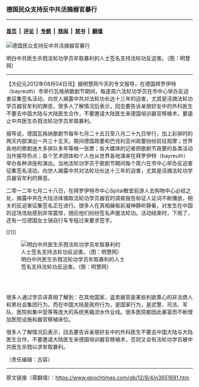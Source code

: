 ### 德国民众支持反中共活摘器官暴行

---

#### [首页](../../../..?n3651691) &nbsp;|&nbsp; [评论](../../../../../epoch-comment?n3651691) &nbsp;|&nbsp; [专题](../../../../../epoch-special?n3651691) &nbsp;|&nbsp; [禁闻](../../../../../epoch-news?n3651691) &nbsp;|&nbsp; [禁书](../../../../../books?n3651691) &nbsp;|&nbsp; [翻墙](https://github.com/gfw-breaker/nogfw/blob/master/README.md?n3651691)


<div><img alt="德国民众支持反中共活摘器官暴行" class="attachment-djy_600_400 size-djy_600_400 wp-post-image" src="https://i.epochtimes.com/assets/uploads/2012/08/1208041103571858.jpg"/>
<div class="caption">
 <p>
  明白中共医生杀戮法轮功学员牟取暴利的人士签名支持法轮功反迫害。（图：明慧网）
 </p>
</div></div><hr/><div class="post_content" id="artbody" itemprop="articleBody">
 <!-- article content begin -->
 <p>
  【大纪元2012年08月04日讯】据明慧网今天的专文报导，在德国拜罗伊特（bayreuth）市举行瓦格纳歌剧节期间，每逢周六法轮功学员在市中心举办反迫害征集签名活动，向世人揭露中共对法轮功长达十三年的迫害，尤其是活摘法轮功学员器官牟利的罪恶，很多人了解情况后表示，回去要告诉亲朋好友中的外科医生不要去中国大陆与大陆医生合作，不要邀请大陆医生来德国培训器官移植术，要遏止中共医生杀戮法轮功学员牟取暴利。
 </p>
 <p>
  报导说，德国瓦格纳歌剧节每年七月二十五日至八月二十九日举行，加上彩排时的两天内部演出一共三十五天。期间德国政要和巴伐利亚州政要纷纷前往观摩；世界各地的歌剧迷大多排队多年等候一张票；各大媒体的记者把歌剧节政要的各类活动当作报导热点；各个艺术团体和个人也从世界各地涌来在拜罗伊特（bayreuth）举办各种讲座和演出。当地法轮功学员于歌剧节期间每个周六在市中心举办反迫害征集签名活动，向世人揭露中共对法轮功长达十三年的迫害，尤其是活摘法轮功学员器官牟利的罪恶。
 </p>
 <p>
  二零一二年七月二十八日，在拜罗伊特市中心Spital教堂前游人去购物中心必经之处，揭露中共在大陆活体摘取法轮功学员器官的调查报告和证人证词不断播放，相关的反迫害征集签名正在进行。很多人在真相展板前凝神静听静看，对发生在中国的这场浩劫感到非常震惊，随后他们纷纷签名声援法轮功。活动结束时，下雨了，还有一位德国女士骑自行车专程过来要求签字。
 </p>
 <p>
  [[1]]
  <br/>
  <figure aria-describedby="caption-attachment-6615939" class="wp-caption aligncenter" id="attachment_6615939" style="width: 280px">
   <ok href=" https://i.epochtimes.com/assets/uploads/2012/08/1208041103571858.jpg" rel="noreferrer noopener" target="_blank">
    <img alt="明白中共医生杀戮法轮功学员牟取暴利的人士签名支持法轮功反迫害。（图：明慧网）" class="size-large wp-image-6615939" src="https://i.epochtimes.com/assets/uploads/2012/08/1208041103571858.jpg" title="明白中共医生杀戮法轮功学员牟取暴利的人士签名支持法轮功反迫害。（图：明慧网）"/>
   </ok>
   <br/><figcaption class="wp-caption-text" id="caption-attachment-6615939">
    明白中共医生杀戮法轮功学员牟取暴利的人士签名支持法轮功反迫害。（图：明慧网）
   </figcaption><br/>
  </figure><br/>
 </p>
 <p>
  很多人通过学员讲真相了解到：在其他国家，盗卖器官是某些利欲熏心的非法商人和黑社会集团行为，而在中国大陆是政府行为，是国家行为，是武警、司法、军队、医院和集中营等等庞大的系统黑箱流水作业线。很多医院都因此暴富而不断增加医院设施和器官移植床位。
 </p>
 <p>
  很多人了解情况后表示，回去要告诉亲朋好友中的外科医生不要去中国大陆与大陆医生合作，不要邀请大陆医生来德国培训器官移植术，否则又会有法轮功学员被中共医生杀戮以求牟取暴利。
 </p>
 <p>
  （责任编辑：古容）
 </p>
 <!-- article content end -->
 <div id="below_article_ad">
 </div>
</div>


---

原文链接（需翻墙）：https://www.epochtimes.com/gb/12/8/4/n3651691.htm